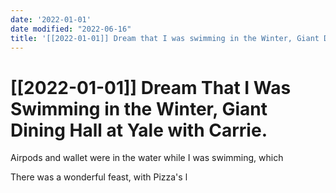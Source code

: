 ```yaml
---
date: '2022-01-01'
date modified: "2022-06-16"
title: '[[2022-01-01]] Dream that I was swimming in the Winter, Giant Dining Hall at Yale with Carrie.'
---
```


# [[2022-01-01]] Dream That I Was Swimming in the Winter, Giant Dining Hall at Yale with Carrie.
Airpods and wallet were in the water while I was swimming, which

There was a wonderful feast, with Pizza's l
